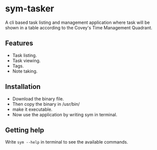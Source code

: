 # sym-tasker
A cli based task listing and management application where task will be shown in a table according to the Covey's Time Management Quadrant.
## Features
* Task listing.
* Task viewing.
* Tags.
* Note taking.
## Installation
* Download the binary file.
* Then copy the binary in /usr/bin/ 
* make it executable.
* Now use the application by writing sym in terminal.

## Getting help
Write `sym --help` in terminal to see the available commands.
